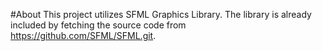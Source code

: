 #About
This project utilizes SFML Graphics Library. The library is already included by fetching the source code from https://github.com/SFML/SFML.git. 
